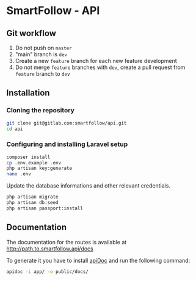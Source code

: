 # SmartFollow - API

## Git workflow

1. Do not push on `master`
2. "main" branch is `dev`
3. Create a new `feature` branch for each new feature development
4. Do not merge `feature` branches with `dev`, create a pull request from `feature` branch to `dev`

## Installation

### Cloning the repository

```sh
git clone git@gitlab.com:smartfollow/api.git
cd api
```

### Configuring and installing Laravel setup

```sh
composer install
cp .env.example .env
php artisan key:generate
nano .env
```

Update the database informations and other relevant credentials.

```sh
php artisan migrate
php artisan db:seed
php artisan passport:install
```

## Documentation

The documentation for the routes is available at http://path.to.smartfollow.api/docs

To generate it you have to install [apiDoc](http://apidocjs.com/) and run the following command:

```sh
apidoc -i app/ -o public/docs/
```